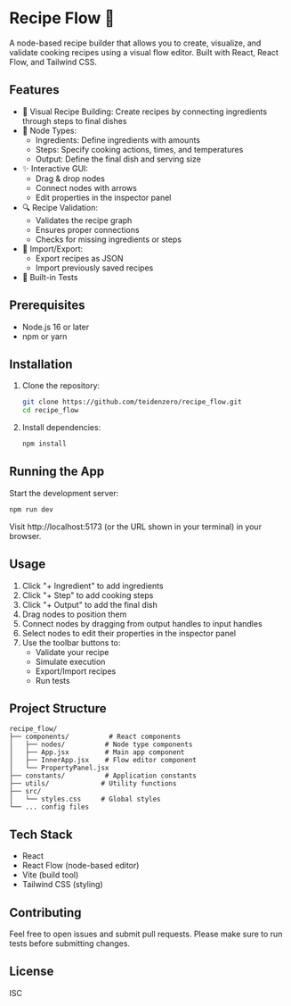 # Recipe Flow 🍳

A node-based recipe builder that allows you to create, visualize, and validate cooking recipes using a visual flow editor. Built with React, React Flow, and Tailwind CSS.

## Features

- 🔄 Visual Recipe Building: Create recipes by connecting ingredients through steps to final dishes
- 🎯 Node Types:
  - Ingredients: Define ingredients with amounts
  - Steps: Specify cooking actions, times, and temperatures
  - Output: Define the final dish and serving size
- ✨ Interactive GUI:
  - Drag & drop nodes
  - Connect nodes with arrows
  - Edit properties in the inspector panel
- 🔍 Recipe Validation:
  - Validates the recipe graph
  - Ensures proper connections
  - Checks for missing ingredients or steps
- 💾 Import/Export:
  - Export recipes as JSON
  - Import previously saved recipes
- 🧪 Built-in Tests

## Prerequisites

- Node.js 16 or later
- npm or yarn

## Installation

1. Clone the repository:
   ```bash
   git clone https://github.com/teidenzero/recipe_flow.git
   cd recipe_flow
   ```

2. Install dependencies:
   ```bash
   npm install
   ```

## Running the App

Start the development server:
```bash
npm run dev
```

Visit http://localhost:5173 (or the URL shown in your terminal) in your browser.

## Usage

1. Click "+ Ingredient" to add ingredients
2. Click "+ Step" to add cooking steps
3. Click "+ Output" to add the final dish
4. Drag nodes to position them
5. Connect nodes by dragging from output handles to input handles
6. Select nodes to edit their properties in the inspector panel
7. Use the toolbar buttons to:
   - Validate your recipe
   - Simulate execution
   - Export/Import recipes
   - Run tests

## Project Structure

```
recipe_flow/
├── components/          # React components
│   ├── nodes/          # Node type components
│   ├── App.jsx         # Main app component
│   ├── InnerApp.jsx    # Flow editor component
│   └── PropertyPanel.jsx
├── constants/          # Application constants
├── utils/             # Utility functions
├── src/
│   └── styles.css     # Global styles
└── ... config files
```

## Tech Stack

- React
- React Flow (node-based editor)
- Vite (build tool)
- Tailwind CSS (styling)

## Contributing

Feel free to open issues and submit pull requests. Please make sure to run tests before submitting changes.

## License

ISC